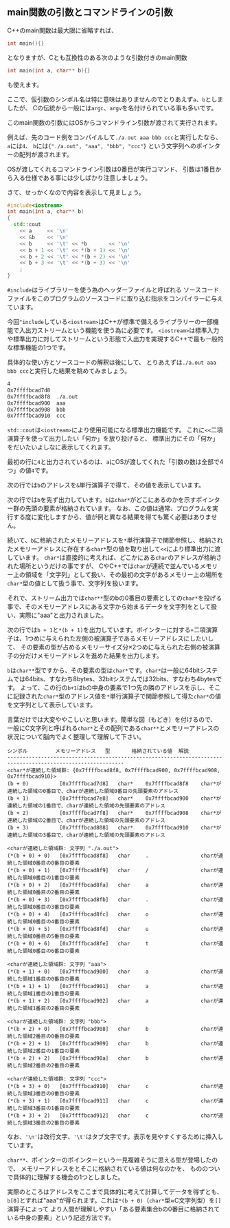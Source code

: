 ## main関数の引数とコマンドラインの引数

C++のmain関数は最大限に省略すれば、

```C++
int main(){}
```

となりますが、Cとも互換性のある次のような引数付きのmain関数


```C++
int main(int a, char** b){}
```

も使えます。

ここで、仮引数のシンボル名は特に意味はありませんのでとりあえず`a`、`b`としましたが、
Cの伝統から一般には`argc`、`argv`を名付けられている事も多いです。

このmain関数の引数にはOSからコマンドライン引数が渡されて実行されます。

例えば、先のコード例をコンパイルして`./a.out aaa bbb ccc`と実行したなら、
`a`には`4`、
`b`には`{"./a.out", "aaa", "bbb", "ccc"}`
という文字列へのポインターの配列が渡されます。

OSが渡してくれるコマンドライン引数は0番目が実行コマンド、
引数は1番目から入る仕様である事には少しばかり注意しましょう。

さて、せっかくなので内容を表示して見ましょう。

```C++
#include<iostream>
int main(int a, char** b)
{
  std::cout
    << a     << '\n'
    << &b    << '\n'
    << b     << '\t' << *b       << '\n'
    << b + 1 << '\t' << *(b + 1) << '\n'
    << b + 2 << '\t' << *(b + 2) << '\n'
    << b + 3 << '\t' << *(b + 3) << '\n'
    ;
}
```

`#include`はライブラリーを使う為のヘッダーファイルと呼ばれる
ソースコードファイルをこのプログラムのソースコードに取り込む指示をコンパイラーに与えています。

今回`"include`している`<iostream>`はC++が標準で備えるライブラリーの一部機能で入出力ストリームという機能を使う為に必要です。
`<iostream>`は標準入力や標準出力に対してストリームという形態で入出力を実現するC++で最も一般的な標準機能の1つです。

具体的な使い方とソースコードの解釈は後にして、
とりあえずは`./a.out aaa bbb ccc`と実行した結果を眺めてみましょう。

```bash
4
0x7ffffbcad7d8
0x7ffffbcad8f8  ./a.out
0x7ffffbcad900  aaa
0x7ffffbcad908  bbb
0x7ffffbcad910  ccc
```

`std::cout`は`<iostream>`により使用可能になる標準出力機能です。
これに`<<`二項演算子を使って出力したい「何か」を放り投げると、
標準出力にその「何か」をだいたいよしなに表示してくれます。

最初の行に`4`と出力されているのは、`a`にOSが渡してくれた「引数の数は全部で4つ」の値`4`です。

次の行では`b`のアドレスを`&`単行演算子で得て、その値を表示しています。

次の行では`b`を先ず出力しています。`b`は`char*`がどこにあるのかを示すポインター群の先頭の要素が格納されています。
なお、この値は通常、プログラムを実行する度に変化しますから、値が例と異なる結果を得ても驚く必要はありません。

続いて、`b`に格納されたメモリーアドレスを`*`単行演算子で関節参照し、格納されたメモリーアドレスに存在する`char*`型の値を取り出して`<<`により標準出力に渡しています。
`char*`は直接的に考えれば、どこかにある`char`のアドレスが格納された場所というだけの事ですが、
CやC++では`char`が連続で並んでいるメモリー上の領域を「文字列」として扱い、その最初の文字があるメモリー上の場所を`char*`型の値として扱う事で、文字列を扱います。

それで、ストリーム出力では`char**`型のbの0番目の要素としての`char*`を投げる事で、そのメモリーアドレスにある文字から始まるデータを文字列をとして扱い、実際に"aaa"と出力されました。

次の行では`b + 1`と`*(b + 1)`を出力しています。ポインターに対する`+`二項演算子は、1つめに与えられた左側の被演算子であるメモリーアドレスにしたいして、
その要素の型が占めるメモリーサイズ分×2つめに与えられた右側の被演算子の分だけメモリーアドレスを進めた結果を出力します。

`b`は`char**`型ですから、その要素の型は`char*`です。`char*`は一般に64bitシステムでは64bits、すなわち8bytes、32bitシステムでは32bits、すなわち4bytesです。
よって、この行の`b+1`は`b`の中身の要素で1つ先の隣のアドレスを示し、そこに記録された`char*`型のアドレス値を`*`単行演算子で関節参照して得た`char*`の値を文字列として表示しています。

言葉だけでは大変ややこしいと思います。簡単な図（もどき）を付けるので、
一般にC文字列と呼ばれる`char*`とその配列である`char**`とメモリーアドレスの状況について脳内でよく整理して理解して下さい。

```
シンボル         メモリーアドレス   型       格納されている値  解説
------------------------------------------------------------------------------------------------------------
<char*が連続した領域群: {0x7ffffbcad8f8, 0x7ffffbcad900, 0x7ffffbcad908, 0x7ffffbcad910}>
(b + 0)          [0x7ffffbcad7d8]   char*    0x7ffffbcad8f8    char*が連続した領域の0番目で、charが連続した領域0番目の先頭要素のアドレス
(b + 1)          [0x7ffffbcad7e8]   char*    0x7ffffbcad900    char*が連続した領域の1番目で、charが連続した領域の先頭要素のアドレス
(b + 2)          [0x7ffffbcad7f8]   char*    0x7ffffbcad908    char*が連続した領域の2番目で、charが連続した領域の先頭要素のアドレス
(b + 3)          [0x7ffffbcad808]   char*    0x7ffffbcad910    char*が連続した領域の3番目で、charが連続した領域の先頭要素のアドレス

<charが連続した領域群: 文字列 "./a.out">
(*(b + 0) + 0)   [0x7ffffbcad8f8]   char     .                 charが連続した領域0番目の0番目の要素
(*(b + 0) + 1)   [0x7ffffbcad8f9]   char     /                 charが連続した領域0番目の1番目の要素
(*(b + 0) + 2)   [0x7ffffbcad8fa]   char     a                 charが連続した領域0番目の2番目の要素
(*(b + 0) + 3)   [0x7ffffbcad8fb]   char     .                 charが連続した領域0番目の3番目の要素
(*(b + 0) + 4)   [0x7ffffbcad8fc]   char     o                 charが連続した領域0番目の4番目の要素
(*(b + 0) + 5)   [0x7ffffbcad8fd]   char     u                 charが連続した領域0番目の5番目の要素
(*(b + 0) + 6)   [0x7ffffbcad8fe]   char     t                 charが連続した領域0番目の6番目の要素

<charが連続した領域群: 文字列 "aaa">
(*(b + 1) + 0)   [0x7ffffbcad900]   char     a                 charが連続した領域1番目の0番目の要素
(*(b + 1) + 1)   [0x7ffffbcad901]   char     a                 charが連続した領域1番目の1番目の要素
(*(b + 1) + 2)   [0x7ffffbcad902]   char     a                 charが連続した領域1番目の2番目の要素

<charが連続した領域群: 文字列 "bbb">
(*(b + 2) + 0)   [0x7ffffbcad908]   char     b                 charが連続した領域2番目の0番目の要素
(*(b + 2) + 1)   [0x7ffffbcad909]   char     b                 charが連続した領域2番目の1番目の要素
(*(b + 2) + 2)   [0x7ffffbcad90a]   char     b                 charが連続した領域2番目の2番目の要素

<charが連続した領域群: 文字列 "ccc">
(*(b + 3) + 0)   [0x7ffffbcad910]   char     c                 charが連続した領域3番目の0番目の要素
(*(b + 3) + 1)   [0x7ffffbcad911]   char     c                 charが連続した領域3番目の1番目の要素
(*(b + 3) + 2)   [0x7ffffbcad912]   char     c                 charが連続した領域3番目の2番目の要素
```

なお、`'\n'`は改行文字、`'\t'`はタブ文字です。表示を見やすくするために挿入しています。

`char**`、ポインターのポインターという一見複雑そうに思える型が登場したので、
メモリーアドレスをとそこに格納されている値は何なのかを、
もののついで具体的に理解する機会の1つとしました。

実際のところはアドレスをここまで具体的に考えて計算してデータを得ずとも、
`b[0]`とすれば"aaa"が得られます。これは`*(b + 0)`（`char*`型≈C文字列型）を`[]`演算子によって
より人間が理解しやすい「ある要素集合bの0番目に格納されている中身の要素」という記述方法です。